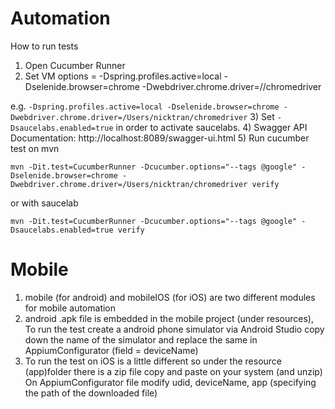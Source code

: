 # Automation
How to run tests
1) Open Cucumber Runner
2) Set VM options = -Dspring.profiles.active=local -Dselenide.browser=chrome -Dwebdriver.chrome.driver=/<path to chrome driver>/chromedriver

e.g. `-Dspring.profiles.active=local -Dselenide.browser=chrome -Dwebdriver.chrome.driver=/Users/nicktran/chromedriver`
3) Set `-Dsaucelabs.enabled=true` in order to activate saucelabs.
4) Swagger API Documentation: http://localhost:8089/swagger-ui.html
5) Run cucumber test on mvn

`mvn -Dit.test=CucumberRunner -Dcucumber.options="--tags @google" -Dselenide.browser=chrome -Dwebdriver.chrome.driver=/Users/nicktran/chromedriver verify`

or with saucelab 

`mvn -Dit.test=CucumberRunner -Dcucumber.options="--tags @google" -Dsaucelabs.enabled=true verify`

# Mobile
1) mobile (for android) and mobileIOS (for iOS) are two different modules for mobile automation
2) android .apk file is embedded in the mobile project (under resources), To run the test create a android phone simulator 
   via Android Studio copy down the name of the simulator and replace the same in AppiumConfigurator (field = deviceName)
3) To run the test on iOS is a little different so under the resource (app)folder there is a zip file copy and paste on your system (and unzip)
   On AppiumConfigurator file modify udid, deviceName, app (specifying the path of the downloaded file) 
  
